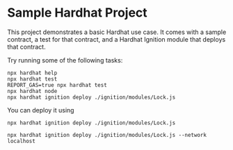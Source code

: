 # Sample Hardhat Project

This project demonstrates a basic Hardhat use case. It comes with a sample contract, a test for that contract, and a Hardhat Ignition module that deploys that contract.

Try running some of the following tasks:

```shell
npx hardhat help
npx hardhat test
REPORT_GAS=true npx hardhat test
npx hardhat node
npx hardhat ignition deploy ./ignition/modules/Lock.js
```

You can deploy it using 

```shell
npx hardhat ignition deploy ./ignition/modules/Lock.js

npx hardhat ignition deploy ./ignition/modules/Lock.js --network localhost
```